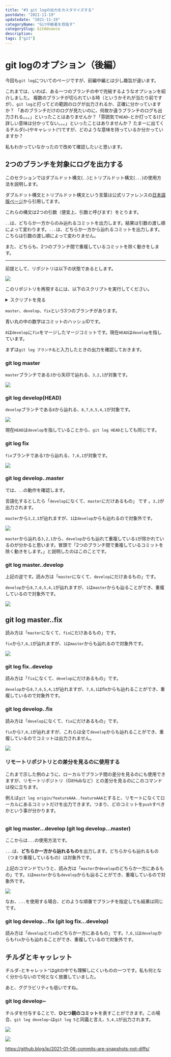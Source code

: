 ```yaml
---
title: "#3 git logの出力をカスタマイズする"
postdate: "2021-11-19"
updatedate: "2021-11-19"
categoryName: "Git中級者を目指す"
categorySlug: GitAdvance
description: 
tags: ["git"]
---
```


# git logのオプション（後編）

今回も`git log`についてのページですが、前編中編とは少し趣旨が違います。

これまでは、いわば、ある一つのブランチの中で完結するようなオプションを紹介しました。 複数のブランチが切られている時（というかそれが当たり前ですが）、`git log`と打ってどの範囲のログが出力されるか、正確に分かっていますか？ 「あのブランチだけのログが見たいのに、何故か違うブランチのログも出力される。。。」といったことはありませんか？「雰囲気で`HEAD~`とか打ってるけど詳しい意味は分かってない。。。」といったことはありませんか？ たまーに出てくるチルダ(~)やキャレット(^)ですが、どのような意味を持っているか分かっていますか？

私もわかっていなかったので改めて確認したいと思います。

<!--
## その前に参考記事
「ブランチって何？」「HEADって何？」を確認しておきたい方は以下の良記事を読むことをお勧めします。

GitのHEADとは何者なのか
-->

## 2つのブランチを対象にログを出力する

このセクションではダブルドット構文(`..`)とトリプルドット構文(`...`)の使用方法を説明します。

<aside>

ダブルドット構文とトリプルドット構文という言葉は公式リファレンスの[日本語版ページ](https://git-scm.com/book/ja/v2/Git-%E3%81%AE%E3%81%95%E3%81%BE%E3%81%96%E3%81%BE%E3%81%AA%E3%83%84%E3%83%BC%E3%83%AB-%E3%83%AA%E3%83%93%E3%82%B8%E3%83%A7%E3%83%B3%E3%81%AE%E9%81%B8%E6%8A%9E)から引用してます。

</aside>

これらの構文は2つの引数（便宜上、引数と呼びます）をとります。

`..`は、どちらか一方からのみ辿れるコミットを出力します。結果は引数の渡し順によって変わります。`...`は、どちらか一方から辿れるコミットを出力します。こちらは引数の渡し順によって変わりません。

また、どちらも、2つのブランチ間で重複しているコミットを除く動きをします。

---

前提として、リポジトリは以下の状態であるとします。

![](./image/image01.png)

このリポジトリを再現するには、以下のスクリプトを実行してください。

<details>
<summary>スクリプトを見る</summary>

```shell
  git init

	# masterブランチで作業
	git commit -m "1" --allow-empty
	git commit -m "2" --allow-empty
	git commit -m "3" --allow-empty

	# developブランチを作成
	git checkout -b develop HEAD~~

	# developブランチで作業
	git commit -m "4" --allow-empty
	git commit -m "5" --allow-empty

	# fixブランチを作成
	git checkout -b fix HEAD~~

	# fixブランチで作業
	git commit -m "6" --allow-empty
	git commit -m "7" --allow-empty

	# developブランチに移動
	git checkout develop

	# fixブランチをマージ
	git merge --no-ff fix -m "8"

```

</details>

`master`、`develop`、`fix`という3つのブランチがあります。

青い丸の中の数字はコミットのハッシュIDです。

`8`は`develop`に`fix`をマージしたマージコミットです。現在`HEAD`は`develop`を指しています。

まずは`git log ブランチ名`と入力したときの出力を確認しておきます。

### git log master

`master`ブランチである`3`から矢印で辿れる、`3,2,1`が対象です。

![](./image/image02.png)

### git log develop(HEAD)

`develop`ブランチである`8`から辿れる、`8,7,6,5,4,1`が対象です。

![](./image/image03.png)

現在`HEAD`は`develop`を指していることから、`git log HEAD`としても同じです。

### git log fix

`fix`ブランチである`7`から辿れる、`7,6,1`が対象です。

![](./image/image04.png)

### git log develop..master

では、`..`の動作を確認します。

言語化するとしたら「`develop`になくて、`master`にだけあるもの」 です 。`3,2`が出力されます。

`master`から`3,2,1`が辿れますが、`1`は`develop`からも辿れるので対象外です。

![](./image/image05.png)

`master`から辿れる`3,2,1`から、`develop`からも辿れて重複している`1`が除かれているのが分かると思います。冒頭で「2つのブランチ間で重複しているコミットを除く動きをします。」と説明したのはこのことです。

### git log master..develop

上記の逆です。読み方は「`master`になくて、`develop`にだけあるもの」です。

`develop`から`8,7,6,5,4,1`が辿れますが、`1`は`master`からも辿ることができ、重複しているので対象外です。

![](./image/image06.png)

## git log master..fix

読み方は「`master`になくて、`fix`にだけあるもの」です。

`fix`から`7,6,1`が辿れますが、`1`は`master`からも辿れるので対象外です。

![](./image/image07.png)

### git log fix..develop

読み方は「`fix`になくて、`develop`にだけあるもの」です。

`develop`から`8,7,6,5,4,1`が辿れますが、`7,6,1`はfixからも辿れることができ、重複しているので対象外です。

### git log develop..fix

読み方は「`develop`になくて、`fix`にだけあるもの」です。

`fix`から`7,6,1`が辿れますが、これらは全て`develop`からも辿れることができ、重複しているのでコミットは出力されません。

![](./image/image09.png)

### リモートリポジトリとの差分を見るのに使用する

これまで示した例のように、ローカルでブランチ間の差分を見るのにも使用できますが、リモートリポジトリ（GitHubなど）との差分を見るのにこのコマンドは役に立ちます。

例えば`git log origin/featureAAA..featureAAA`とすると、リモートになくてローカルにあるコミットだけを出力できます。つまり、どのコミットを`push`すべきかという事が分かります。

```

```

### git log master...develop (git log develop...master)

ここからは`...`の使用方法です。

`...`は、**どちらか一方から辿れるもの**を出力します。どちらからも辿れるもの（つまり重複しているもの）は対象外です。

上記のコマンドでいうと、読み方は「`master`か`develop`のどちらか一方にあるもの」です。`1`は`master`からも`develop`からも辿ることができ、重複しているので対象外です。

![](./image/image010.png)

なお、`...`を使用する場合、どのような順番でブランチを指定しても結果は同じです。

### git log develop...fix (git log fix...develop)

読み方は「`develop`と`fix`のどちらか一方にあるもの」です。`7,6,1`は`develop`からも`fix`からも辿れることができ、重複しているので対象外です。


## チルダとキャッレット

チルダ`~`とキャレット`^`はgitの中でも理解しにくいものの一つです。私も何となく分からないので何となく放置していました。

あと、ググラビリティも低いですね。

### git log develop~

チルダを付与することで、**ひとつ親のコミット**を表すことができます。この場合、`git log develop~`は`git log 5`と同義と言え、`5,4,1`が出力されます。

![](./image/image12.png)

![](./image/image13.png)




















https://github.blog/jp/2021-01-06-commits-are-snapshots-not-diffs/

<!--
--left-onlyと--right-onlyを使用する
--left-rightを使用する
以上、..と...の動作を図示しましたが、実際にコンソール上でgit logした時、わかりやすい出力になっているとは言えないと思います。

$ 例

$ git log master...develop --oneline

278da47 (HEAD -> develop) Merge branch 'fix' into develop
64414ae (fix) fix-commit 2
a7c60fc fix-commit
719f9b0 develop-commit 2
84d64bb develop-commit
ad84558 (master) master-commit 3
c2d1404 master-commit 2
--left-rightオプションを渡すと、
-->
